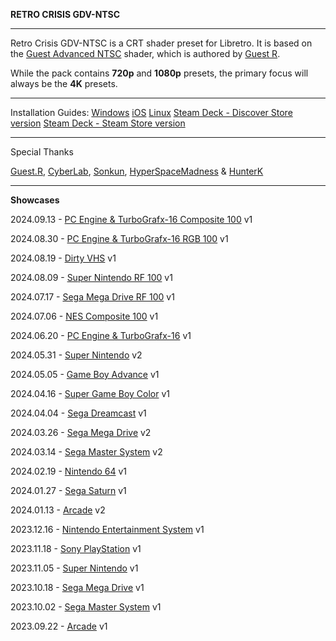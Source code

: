 **RETRO CRISIS GDV-NTSC**
___
Retro Crisis GDV-NTSC is a CRT shader preset for Libretro. It is based on the [Guest Advanced NTSC](https://forums.libretro.com/t/new-crt-shader-from-guest-crt-guest-advanced-updates/25444) shader, which is authored by [Guest R](https://forums.libretro.com/u/guest.r).

While the pack contains **720p** and **1080p** presets, the primary focus will always be the **4K** presets.
___
Installation Guides:
[Windows](https://youtu.be/G42g23ONYsI)
[iOS](https://youtu.be/2L3fgoabkq0)
[Linux](https://youtu.be/R12PqZ8LSIY)
[Steam Deck - Discover Store version](https://youtu.be/Bbr0a6b1qHI)
[Steam Deck - Steam Store version](https://youtu.be/xKyZ6F7r-54)

___
Special Thanks

[Guest.R](https://forums.libretro.com/u/guest.r), 
[CyberLab](https://forums.libretro.com/u/Cyber), 
[Sonkun](https://forums.libretro.com/u/sonkun), 
[HyperSpaceMadness](https://forums.libretro.com/u/HyperspaceMadness) & 
[HunterK](https://forums.libretro.com/u/hunterk)
___
**Showcases**

2024.09.13 - [PC Engine & TurboGrafx-16 Composite 100](https://youtu.be/ImM1uekoJGk) v1

2024.08.30 - [PC Engine & TurboGrafx-16 RGB 100](https://youtu.be/8BHVeXcPuU0) v1

2024.08.19 - [Dirty VHS](https://youtu.be/_yL135QNcBk) v1

2024.08.09 - [Super Nintendo RF 100](https://youtu.be/vMSLqVgcDvc) v1

2024.07.17 - [Sega Mega Drive RF 100](https://youtu.be/2_tv6p33RFE) v1

2024.07.06 - [NES Composite 100](https://youtu.be/UcGNBYq6j3M) v1

2024.06.20 - [PC Engine & TurboGrafx-16](https://youtu.be/hpiNKI8lRaY) v1

2024.05.31 - [Super Nintendo](https://youtu.be/edZ3drLP3yU) v2

2024.05.05 - [Game Boy Advance](https://youtu.be/Yd_TqCT70sY) v1

2024.04.16 - [Super Game Boy Color](https://youtu.be/Jjck_-w04Gs) v1

2024.04.04 - [Sega Dreamcast](https://youtu.be/DUSEw8m0iXE) v1

2024.03.26 - [Sega Mega Drive](https://youtu.be/S6x0-TWwEsM) v2

2024.03.14 - [Sega Master System](https://youtu.be/KAc2EOeN_fU) v2

2024.02.19 - [Nintendo 64](https://youtu.be/w4gtlKrMvBk) v1

2024.01.27 - [Sega Saturn](https://youtu.be/hVYVkhhDAyQ) v1

2024.01.13 - [Arcade](https://youtu.be/nerQXmfpvlo) v2

2023.12.16 - [Nintendo Entertainment System](https://youtu.be/hLkuCar5Byk) v1

2023.11.18 - [Sony PlayStation](https://youtu.be/_oM1SCv48-E) v1

2023.11.05 - [Super Nintendo](https://youtu.be/qITkj12QNjo) v1

2023.10.18 - [Sega Mega Drive](https://youtu.be/pd75fzm7sBc) v1

2023.10.02 - [Sega Master System](https://youtu.be/sF7n8w9Jx-U) v1

2023.09.22 - [Arcade](https://youtu.be/G42g23ONYsI) v1
